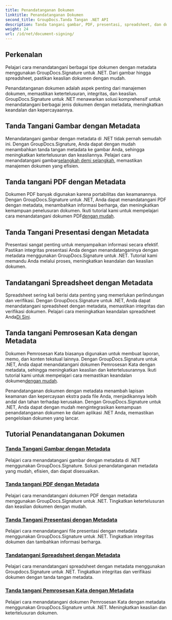 ```yaml
---
title: Penandatanganan Dokumen
linktitle: Penandatanganan Dokumen
second_title: GroupDocs.Tanda Tangan .NET API
description: Tanda tangani gambar, PDF, presentasi, spreadsheet, dan dokumen Word dengan metadata menggunakan GroupDocs.Signature .NET. Meningkatkan keaslian dan integritas dokumen.
weight: 24
url: /id/net/document-signing/
---
```

## Perkenalan

Pelajari cara menandatangani berbagai tipe dokumen dengan metadata menggunakan GroupDocs.Signature untuk .NET. Dari gambar hingga spreadsheet, pastikan keaslian dokumen dengan mudah.

Penandatanganan dokumen adalah aspek penting dari manajemen dokumen, memastikan ketertelusuran, integritas, dan keaslian. GroupDocs.Signature untuk .NET menawarkan solusi komprehensif untuk menandatangani berbagai jenis dokumen dengan metadata, meningkatkan keandalan dan kepercayaannya.

## Tanda Tangani Gambar dengan Metadata
Menandatangani gambar dengan metadata di .NET tidak pernah semudah ini. Dengan GroupDocs.Signature, Anda dapat dengan mudah menambahkan tanda tangan metadata ke gambar Anda, sehingga meningkatkan ketertelusuran dan keasliannya. Pelajari cara menandatangani gambar[selangkah demi selangkah](./sign-image-with-metadata/), memastikan manajemen dokumen yang efisien.

## Tanda tangani PDF dengan Metadata
 Dokumen PDF banyak digunakan karena portabilitas dan keamanannya. Dengan GroupDocs.Signature untuk .NET, Anda dapat menandatangani PDF dengan metadata, menambahkan informasi berharga, dan meningkatkan kemampuan penelusuran dokumen. Ikuti tutorial kami untuk mempelajari cara menandatangani dokumen PDF[dengan mudah](./sign-pdf-with-metadata/).

## Tanda Tangani Presentasi dengan Metadata
Presentasi sangat penting untuk menyampaikan informasi secara efektif. Pastikan integritas presentasi Anda dengan menandatanganinya dengan metadata menggunakan GroupDocs.Signature untuk .NET. Tutorial kami memandu Anda melalui proses, meningkatkan keandalan dan keaslian dokumen.

## Tandatangani Spreadsheet dengan Metadata
Spreadsheet sering kali berisi data penting yang memerlukan perlindungan dan verifikasi. Dengan GroupDocs.Signature untuk .NET, Anda dapat menandatangani spreadsheet dengan metadata, memastikan integritas dan verifikasi dokumen. Pelajari cara meningkatkan keandalan spreadsheet Anda[Di Sini](./sign-spreadsheet-with-metadata/).

## Tanda tangani Pemrosesan Kata dengan Metadata
 Dokumen Pemrosesan Kata biasanya digunakan untuk membuat laporan, memo, dan konten tekstual lainnya. Dengan GroupDocs.Signature untuk .NET, Anda dapat menandatangani dokumen Pemrosesan Kata dengan metadata, sehingga meningkatkan keaslian dan ketertelusurannya. Ikuti tutorial kami untuk mempelajari cara memastikan keandalan dokumen[dengan mudah](./sign-word-processing-with-metadata/).

Penandatanganan dokumen dengan metadata menambah lapisan keamanan dan kepercayaan ekstra pada file Anda, menjadikannya lebih andal dan tahan terhadap kerusakan. Dengan GroupDocs.Signature untuk .NET, Anda dapat dengan mudah mengintegrasikan kemampuan penandatanganan dokumen ke dalam aplikasi .NET Anda, memastikan pengelolaan dokumen yang lancar.

## Tutorial Penandatanganan Dokumen
### [Tanda Tangani Gambar dengan Metadata](./sign-image-with-metadata/)
Pelajari cara menandatangani gambar dengan metadata di .NET menggunakan GroupDocs.Signature. Solusi penandatanganan metadata yang mudah, efisien, dan dapat disesuaikan.
### [Tanda tangani PDF dengan Metadata](./sign-pdf-with-metadata/)
Pelajari cara menandatangani dokumen PDF dengan metadata menggunakan GroupDocs.Signature untuk .NET. Tingkatkan ketertelusuran dan keaslian dokumen dengan mudah.
### [Tanda Tangani Presentasi dengan Metadata](./sign-presentation-with-metadata/)
Pelajari cara menandatangani file presentasi dengan metadata menggunakan GroupDocs.Signature untuk .NET. Tingkatkan integritas dokumen dan tambahkan informasi berharga.
### [Tandatangani Spreadsheet dengan Metadata](./sign-spreadsheet-with-metadata/)
Pelajari cara menandatangani spreadsheet dengan metadata menggunakan Groupdocs.Signature untuk .NET. Tingkatkan integritas dan verifikasi dokumen dengan tanda tangan metadata.
### [Tanda tangani Pemrosesan Kata dengan Metadata](./sign-word-processing-with-metadata/)
Pelajari cara menandatangani dokumen Pemrosesan Kata dengan metadata menggunakan GroupDocs.Signature untuk .NET. Meningkatkan keaslian dan ketertelusuran dokumen.